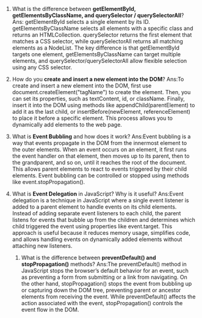 1. What is the difference between **getElementById, getElementsByClassName, and querySelector / querySelectorAll**?
Ans: getElementById selects a single element by its ID. getElementsByClassName selects all elements with a specific class and returns an HTMLCollection. querySelector returns the first element that matches a CSS selector, while querySelectorAll returns all matching elements as a NodeList. The key difference is that getElementById targets one element, getElementsByClassName can target multiple elements, and querySelector/querySelectorAll allow flexible selection using any CSS selector.

2. How do you **create and insert a new element into the DOM**?
Ans:To create and insert a new element into the DOM, first use document.createElement("tagName") to create the element. Then, you can set its properties, such as textContent, id, or className. Finally, insert it into the DOM using methods like appendChild(parentElement) to add it as the last child, or insertBefore(newElement, referenceElement) to place it before a specific element. This process allows you to dynamically add elements to the web page.

3. What is **Event Bubbling** and how does it work?
Ans:Event bubbling is a way that events propagate in the DOM from the innermost element to the outer elements. When an event occurs on an element, it first runs the event handler on that element, then moves up to its parent, then to the grandparent, and so on, until it reaches the root of the document. This allows parent elements to react to events triggered by their child elements. Event bubbling can be controlled or stopped using methods like event.stopPropagation().

4. What is **Event Delegation** in JavaScript? Why is it useful?
Ans:Event delegation is a technique in JavaScript where a single event listener is added to a parent element to handle events on its child elements. Instead of adding separate event listeners to each child, the parent listens for events that bubble up from the children and determines which child triggered the event using properties like event.target. This approach is useful because it reduces memory usage, simplifies code, and allows handling events on dynamically added elements without attaching new listeners.

   1. What is the difference between **preventDefault() and stopPropagation()** methods?
Ans:The preventDefault() method in JavaScript stops the browser’s default behavior for an event, such as preventing a form from submitting or a link from navigating. On the other hand, stopPropagation() stops the event from bubbling up or capturing down the DOM tree, preventing parent or ancestor elements from receiving the event. While preventDefault() affects the action associated with the event, stopPropagation() controls the event flow in the DOM.

<!-- 
১. getElementById, getElementsByClassName, এবং querySelector / querySelectorAll এর মধ্যে পার্থক্য:
getElementById একটি element রিটার্ন করে যার নির্দিষ্ট ID আছে। getElementsByClassName সব element রিটার্ন করে যাদের নির্দিষ্ট class আছে এবং এটি একটি HTMLCollection দেয়। querySelector CSS selector ব্যবহার করে প্রথম matching element রিটার্ন করে, আর querySelectorAll সব matching element রিটার্ন করে যা একটি NodeList হয়। মূল পার্থক্য হলো, ID দিয়ে একটি element পাওয়া যায়, class দিয়ে একাধিক element পাওয়া যায়, এবং querySelector / querySelectorAll দিয়ে CSS selector অনুযায়ী element খুঁজে পাওয়া যায়।

২. কীভাবে DOM এ নতুন element তৈরি ও insert করা যায়:
DOM এ নতুন element তৈরি করতে প্রথমে document.createElement("tagName") ব্যবহার করা হয়। তারপর element এর properties যেমন textContent, id, বা className সেট করা যায়। শেষমেশ এটি DOM এ insert করতে appendChild(parentElement) ব্যবহার করে element কে parent এর শেষ child হিসেবে যোগ করা যায়, অথবা insertBefore(newElement, referenceElement) ব্যবহার করে নির্দিষ্ট element এর আগে রাখা যায়। এটি ওয়েবপেজে dynamicভাবে element যোগ করার জন্য ব্যবহৃত হয়।

৩. Event Bubbling কী এবং এটি কীভাবে কাজ করে:
Event bubbling হলো DOM এ event প্রপাগেশন বা বিস্তার করার একটি পদ্ধতি, যেখানে event innermost element থেকে শুরু করে outer elements পর্যন্ত পৌঁছে। যখন কোনো element এ event ঘটে, এটি প্রথম সেই element এ handler চালায়, তারপর parent element, grandparent element এবং অবশেষে document root পর্যন্ত চলে যায়। এটি parent elements কে child elements দ্বারা trigger করা events handle করার সুযোগ দেয়। Event bubbling event.stopPropagation() দিয়ে নিয়ন্ত্রণ বা বন্ধ করা যায়।

৪. Event Delegation কী এবং এটি কেন গুরুত্বপূর্ণ:
Event delegation হলো JavaScript এর একটি পদ্ধতি যেখানে parent element এ একটি single event listener বসানো হয়, যা তার child elements এর events handle করে। Child element গুলিতে আলাদা listener বসানোর পরিবর্তে parent element bubbling হওয়া events দেখবে এবং event.target ব্যবহার করে কোন child element থেকে event এসেছে তা নির্ধারণ করবে। এটি memory কমায়, কোডকে সহজ করে এবং dynamically যোগ হওয়া elements এর events handle করতে সাহায্য করে।

৫. preventDefault() এবং stopPropagation() এর মধ্যে পার্থক্য:
preventDefault() method browser এর default behavior বন্ধ করে, যেমন form submit বা link navigation। অন্যদিকে, stopPropagation() method event এর bubbling বা capturing বন্ধ করে দেয়, যাতে parent বা ancestor elements event পায় না। সহজভাবে বলতে গেলে, preventDefault() event এর action বন্ধ করে, আর stopPropagation() event এর DOM এ flow নিয়ন্ত্রণ করে।
 -->